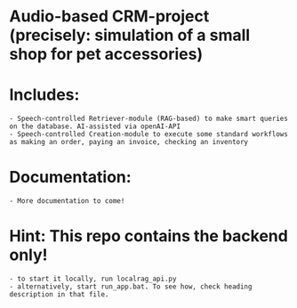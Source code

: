 # Audio-based CRM-project (precisely: simulation of a small shop for pet accessories)

# Includes:

    - Speech-controlled Retriever-module (RAG-based) to make smart queries on the database. AI-assisted via openAI-API
    - Speech-controlled Creation-module to execute some standard workflows as making an order, paying an invoice, checking an inventory

# Documentation:

    - More documentation to come!

# Hint: This repo contains the backend only!

    - to start it locally, run localrag_api.py
    - alternatively, start run_app.bat. To see how, check heading description in that file.
